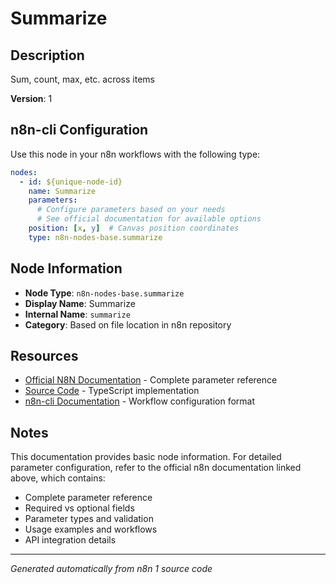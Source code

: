 # Summarize

## Description

Sum, count, max, etc. across items

**Version**: 1

## n8n-cli Configuration

Use this node in your n8n workflows with the following type:

```yaml
nodes:
  - id: ${unique-node-id}
    name: Summarize
    parameters:
      # Configure parameters based on your needs
      # See official documentation for available options
    position: [x, y]  # Canvas position coordinates
    type: n8n-nodes-base.summarize
```

## Node Information

- **Node Type**: `n8n-nodes-base.summarize`
- **Display Name**: Summarize
- **Internal Name**: `summarize`
- **Category**: Based on file location in n8n repository

## Resources

- [Official N8N Documentation](https://docs.n8n.io/integrations/builtin/core-nodes/n8n-nodes-base.summarize/) - Complete parameter reference
- [Source Code](https://github.com/n8n-io/n8n/blob/master/packages/nodes-base/nodes/Transform/Summarize/Summarize.node.ts) - TypeScript implementation
- [n8n-cli Documentation](https://github.com/edenreich/n8n-cli) - Workflow configuration format

## Notes

This documentation provides basic node information. For detailed parameter configuration, 
refer to the official n8n documentation linked above, which contains:

- Complete parameter reference
- Required vs optional fields
- Parameter types and validation
- Usage examples and workflows
- API integration details

---
*Generated automatically from n8n 1 source code*
